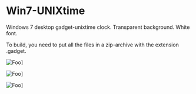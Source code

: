 # Win7-UNIXtime
Windows 7 desktop gadget-unixtime clock. Transparent background. White font.

To build, you need to put all the files in a zip-archive with the extension .gadget.

<a rel="">![Foo](https://user-images.githubusercontent.com/2650280/42790049-2d2e090a-8982-11e8-9ad1-48710afd2cf7.png)]</a>

<a rel="">![Foo](https://user-images.githubusercontent.com/2650280/42790050-2d6d57a4-8982-11e8-8b72-9ec038511e0e.png)]</a>

<a rel="">![Foo](https://user-images.githubusercontent.com/2650280/42790048-2cfcd448-8982-11e8-82e5-b8b92b0fb7aa.png)]</a>
